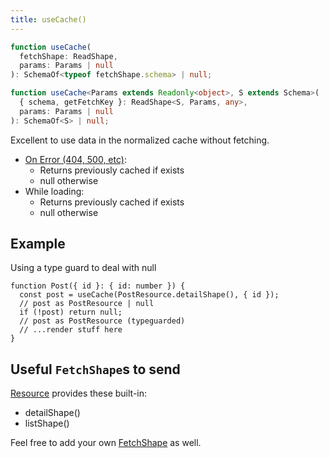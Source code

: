 ```yaml
---
title: useCache()
---
```


<!--DOCUSAURUS_CODE_TABS-->
<!--Type-->

```typescript
function useCache(
  fetchShape: ReadShape,
  params: Params | null
): SchemaOf<typeof fetchShape.schema> | null;
```

<!--With Generics-->

```typescript
function useCache<Params extends Readonly<object>, S extends Schema>(
  { schema, getFetchKey }: ReadShape<S, Params, any>,
  params: Params | null
): SchemaOf<S> | null;
```

<!--END_DOCUSAURUS_CODE_TABS-->

Excellent to use data in the normalized cache without fetching.

- [On Error (404, 500, etc)](https://www.restapitutorial.com/httpstatuscodes.html):
  - Returns previously cached if exists
  - null otherwise
- While loading:
  - Returns previously cached if exists
  - null otherwise

## Example

Using a type guard to deal with null

```tsx
function Post({ id }: { id: number }) {
  const post = useCache(PostResource.detailShape(), { id });
  // post as PostResource | null
  if (!post) return null;
  // post as PostResource (typeguarded)
  // ...render stuff here
}
```

## Useful `FetchShape`s to send

[Resource](./Resource.md#provided-and-overridable-methods) provides these built-in:

- detailShape()
- listShape()

Feel free to add your own [FetchShape](./FetchShape.md) as well.
